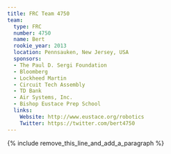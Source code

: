 ```yaml
---
title: FRC Team 4750
team:
  type: FRC
  number: 4750
  name: Bert
  rookie_year: 2013
  location: Pennsauken, New Jersey, USA
  sponsors:
  - The Paul D. Sergi Foundation
  - Bloomberg
  - Lockheed Martin
  - Circuit Tech Assembly
  - TD Bank
  - Air Systems, Inc.
  - Bishop Eustace Prep School
  links:
    Website: http://www.eustace.org/robotics
    Twitter: https://twitter.com/bert4750
---
```


{% include remove_this_line_and_add_a_paragraph %}